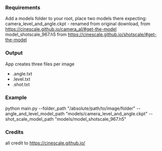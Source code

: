 ### Requirements
Add a models folder to your root, place two models there
expecting:
camera_level_and_angle.ckpt - renamed from original download, from https://cinescale.github.io/camera_al/#get-the-model
model_shotscale_967.h5 from https://cinescale.github.io/shotscale/#get-the-model

### Output
App creates three files per image
+ .angle.txt
+ .level.txt
+ .shot.txt

### Example

python main.py --folder_path "/absolute/path/to/image/folder" --angle_and_level_model_path "models/camera_level_and_angle.ckpt" --shot_scale_model_path "models/model_shotscale_967.h5"

### Credits
all credit to https://cinescale.github.io/